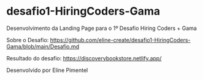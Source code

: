 # desafio1-HiringCoders-Gama

Desenvolvimento da Landing Page para o 1º Desafio Hiring Coders + Gama

Sobre o Desafio: <https://github.com/eline-create/desafio1-HiringCoders-Gama/blob/main/Desafio.md>

Resultado do desafio: <https://discoverybookstore.netlify.app/>

Desenvolvido por Eline Pimentel
